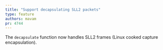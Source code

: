 ```yaml
---
title: "Support decapsulating SLL2 packets"
type: feature
authors: mavam
pr: 4744
---
```


The `decapsulate` function now handles SLL2 frames (Linux cooked capture
encapsulation).
